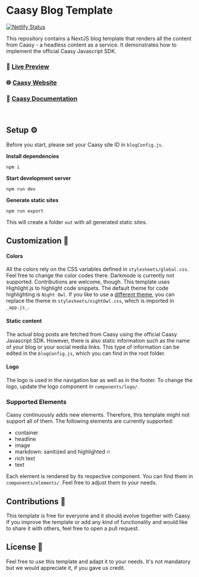 # Caasy Blog Template

[![Netlify Status](https://api.netlify.com/api/v1/badges/66dc26e9-9676-4b22-adf3-04d7e78c30cd/deploy-status)](https://app.netlify.com/sites/upbeat-murdock-8a397d/deploys)

This repository contains a NextJS blog template that renders all the content from Caasy - a headless content as a service. It demonstrates how to implement the official Caasy Javascript SDK.

### 🚀 [Live Preview](https://upbeat-murdock-8a397d.netlify.app/)

### 🌐 [Caasy Website](https://caasy.io)

### 📘 [Caasy Documentation](https://docs.caasy.io)

<br>

## Setup ⚙️

Before you start, please set your Caasy site ID in `blogConfig.js`.

**Install dependencies**

```
npm i
```

**Start development server**

```
npm run dev
```

**Generate static sites**

```
npm run export
```

This will create a folder `out` with all generated static sites.

## Customization 🎨

#### Colors

All the colors rely on the CSS variables defined in `stylesheets/global.css`. Feel free to change the color codes there. Darkmode is currently not supported. Contributions are welcome, though. This template uses Highlight.js to highlight code snippets. The default theme for code highlighting is `Night Owl`. If you like to use a [different theme](https://github.com/highlightjs/highlight.js/tree/master/src/styles), you can replace the theme in `stylesheets/nightOwl.css`, which is imported in `_app.js_`.

#### Static content

The actual blog posts are fetched from Caasy using the official Caasy Javascript SDK. However, there is also static information such as the name of your blog or your social media links. This type of information can be edited in the `blogConfig.js`, which you can find in the root folder.

#### Logo

The logo is used in the navigation bar as well as in the footer. To change the logo, update the logo component in `components/logo/`.

### Supported Elements

Caasy continuously adds new elements. Therefore, this template might not support all of them. The following elements are currently supported:

- container
- headline
- image
- markdown: sanitized and highlighted 🔥
- rich text
- text

Each element is rendered by its respective component. You can find them in `components/elements/`. Feel free to adjust them to your needs.

## Contributions 🤟

This template is free for everyone and it should evolve together with Caasy. If you improve the template or add any kind of functionality and would like to share it with others, feel free to open a pull request.

## License 🤝

Feel free to use this template and adapt it to your needs. It's not mandatory but we would appreciate it, if you gave us credit.
